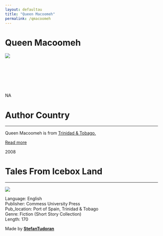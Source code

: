 ```yaml
---
layout: defaultau
title: "Queen Macoomeh"
permalink: /qmacoomeh
---
```

<!-- partial:index.partial.html -->
<div class="content">
    <h1>Queen Macoomeh</h1>
    <div class="quote">
        <div><img src="https://www.bocaslitfest.com/wp-content/uploads/2021/02/0015_Nathalie-Taghaboni.jpg" class="logo"></div>
    </div>
    <div class="timeline">
        <div style="padding-bottom:100px;"></div>
        <div class="block">
            <div class="date right"><p class="right"> NA </p></div>
            <div class="dot"></div>
            <div class="left first">
            <div class="author_country">
                <h1>Author Country</h1><hr>
          <div class="aclocation">  <p>Queen Macoomeh is from <a href="http://localhost:4000/3">Trinidad & Tobago.</a></p></div>
            <div class="acreadmore">    <a href="#" target="_blank">Read more</a></div>
            </div>
            </div>
        </div>
        <div class="block">
            <div class="date left"><p class="left">2008</p></div>
            <div class="dot"></div>
            <div class="right">
                <h1>Tales From Icebox Land</h1><hr>
                <p><img src="https://i.gr-assets.com/images/S/compressed.photo.goodreads.com/books/1394348826l/21368525.jpg"></p>
                <p>
                Language: English<br/>
                Publisher: Commess University Press<br/>
                Pub_location: Port of Spain, Trinidad & Tobago<br/>
                Genre: Fiction (Short Story Collection)<br/>
                Length: 170</p>
            </div>
        </div>
        <div id="footer">
        <p id="copyright">Made by&nbsp;<strong><a href="https://www.linkedin.com/in/nicolae-stefan-tudoran-b02291127/" target="_blank">StefanTudoran</a></strong></p>
    </div>
</div>
<!-- partial -->
  <script src='https://cdnjs.cloudflare.com/ajax/libs/jquery/3.1.1/jquery.min.js'></script><script  src="assets/js/authorscript.js"></script>
